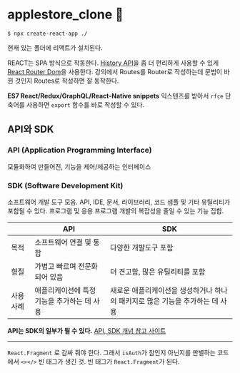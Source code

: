 # applestore_clone 🍎

```
$ npx create-react-app ./
```
현재 있는 폴더에 리액트가 설치된다.

REACT는 SPA 방식으로 작동한다.
[History API](https://developer.mozilla.org/en-US/docs/Web/API/History_API)을 좀 더 편리하게 사용할 수 있게 [React Router Dom](https://reactrouter.com/en/main)을 사용한다.
강의에서 Routes를 Router로 작성하는데 문법이 바뀐 것인지 Routes로 작성하면 잘 동작한다.

**ES7 React/Redux/GraphQL/React-Native snippets** 익스텐즈를 받아서 `rfce` 단축어를 사용하면 `export` 함수를 바로 작성할 수 있다.

## API와 SDK
### API (Application Programming Interface)
모듈화하여 만들어진, 기능을 제어/제공하는 인터페이스
### SDK (Software Development Kit)
소프트웨어 개발 도구 모음. API, IDE, 문서, 라이브러리, 코드 샘플 및 기타 유틸리티가 포함될 수 있다. 프로그램 및 응용 프로그램 개발의 복잡성을 줄일 수 있는 기능 집합.

| | API | SDK |
|-| --- | --- |
| 목적 | 소프트웨어 연결 및 통합 | 다양한 개발도구 포함 |
| 형질 | 가볍고 빠르며 전문화 되어 있음 | 더 견고함, 많은 유틸리티를 포함 |
| 사용 사례 | 애플리케이션에 특정 기능을 추가하는 데 사용 | 새로운 애플리케이션을 생성하거나 하나의 패키지로 많은 기능을 추가하는 데 사용 |

**API는 SDK의 일부가 될 수 있다.**
[API, SDK 개념 참고 사이트](https://doozi0316.tistory.com/entry/SDK-API%EC%9D%98-%EA%B0%9C%EB%85%90%EA%B3%BC-%EC%B0%A8%EC%9D%B4%EC%A0%90)

---

`React.Fragment` 로 감싸 줘야 한다. 그래서 `isAuth`가 참인지 아닌지를 판별하는 코드에서 `<></>` 빈 태그가 생긴 것. 빈 태그가 `React.Fragment`가 된다.